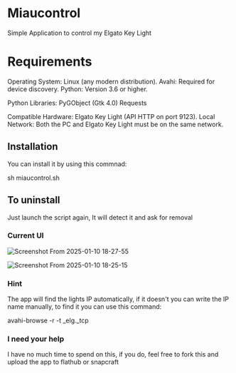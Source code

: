 # Miaucontrol

Simple Application to control my Elgato Key Light

# Requirements

Operating System: Linux (any modern distribution).
Avahi: Required for device discovery.
Python: Version 3.6 or higher.

Python Libraries:
PyGObject (Gtk 4.0)
Requests

Compatible Hardware: Elgato Key Light (API HTTP on port 9123).
Local Network: Both the PC and Elgato Key Light must be on the same network. 

## Installation


You can install it by using this commnad:

sh miaucontrol.sh

## To uninstall

Just launch the script again, It will detect it and ask for removal

### Current UI
![Screenshot From 2025-01-10 18-27-55](https://github.com/user-attachments/assets/aab0b587-3d62-42a2-9a54-ce4f580f311d)

![Screenshot From 2025-01-10 18-25-15](https://github.com/user-attachments/assets/66218190-43a7-4d12-9b70-e241535eb591)

### Hint

The app will find the lights IP automatically, if it doesn't you can write the IP name manually, to find it you can use this command:

avahi-browse -r -t _elg._tcp

### I need your help

I have no much time to spend on this, if you do, feel free to fork this and upload the app to flathub or snapcraft
